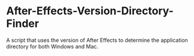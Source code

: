 # After-Effects-Version-Directory-Finder
A script that uses the version of After Effects to determine the application directory for both Windows and Mac.
